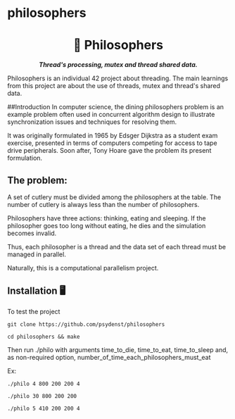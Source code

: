 # philosophers
<h1 align="center">
	📖 Philosophers
</h1>

<p align="center">
	<b><i>Thread's processing, mutex and thread shared data.</i></b><br>
</p>

Philosophers is an individual 42 project about threading. The main learnings from this project are about the use of threads, mutex and thread's shared data. 


##Introduction
In computer science, the dining philosophers problem is an example problem often used in concurrent algorithm design to illustrate synchronization issues and techniques for resolving them.

It was originally formulated in 1965 by Edsger Dijkstra as a student exam exercise, presented in terms of computers competing for access to tape drive peripherals. Soon after, Tony Hoare gave the problem its present formulation.

## The problem: 
A set of cutlery must be divided among the philosophers at the table. The number of cutlery is always less than the number of philosophers.

Philosophers have three actions: thinking, eating and sleeping. If the philosopher goes too long without eating, he dies and the simulation becomes invalid. 

Thus, each philosopher is a thread and the data set of each thread must be managed in parallel. 

Naturally, this is a computational parallelism project. 

## Installation 🖥
To test the project

```
git clone https://github.com/psydenst/philosophers
```
```
cd philosophers && make
```
Then run ./philo with arguments time_to_die, time_to_eat, time_to_sleep and, as non-required option, number_of_time_each_philosophers_must_eat

Ex: 
```
./philo 4 800 200 200 4
```
```
./philo 30 800 200 200
```
```
./philo 5 410 200 200 4
```



